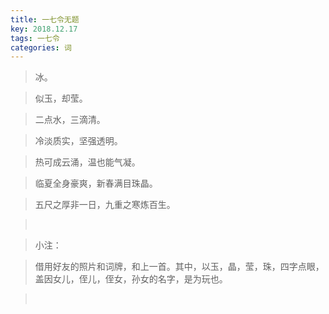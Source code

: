 ```yaml
---
title: 一七令无题
key: 2018.12.17
tags: 一七令
categories: 词
---
```


<blockquote class="blockquote-center">冰。
</blockquote>
<blockquote class="blockquote-center">似玉，却莹。
</blockquote>
<blockquote class="blockquote-center">二点水，三滴清。
</blockquote>
<blockquote class="blockquote-center">冷淡质实，坚强透明。
</blockquote>
<blockquote class="blockquote-center">热可成云涌，温也能气凝。
</blockquote>
<blockquote class="blockquote-center">临夏全身豪爽，新春满目珠晶。
</blockquote>
<blockquote class="blockquote-center">五尺之厚非一日，九重之寒炼百生。
</blockquote>
<blockquote class="blockquote-center"></br>
</blockquote>
<blockquote class="blockquote-center">小注：
</blockquote>
<blockquote class="blockquote-center">借用好友的照片和词牌，和上一首。其中，以玉，晶，莹，珠，四字点眼，盖因女儿，侄儿，侄女，孙女的名字，是为玩也。
</blockquote>
<blockquote class="blockquote-center"></br>
</blockquote>
